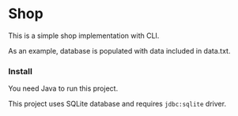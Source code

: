 # Shop

This is a simple shop implementation with CLI.

As an example, database is populated with data included in data.txt.

### Install
You need Java to run this project.

This project uses SQLite database and requires `jdbc:sqlite` driver.
